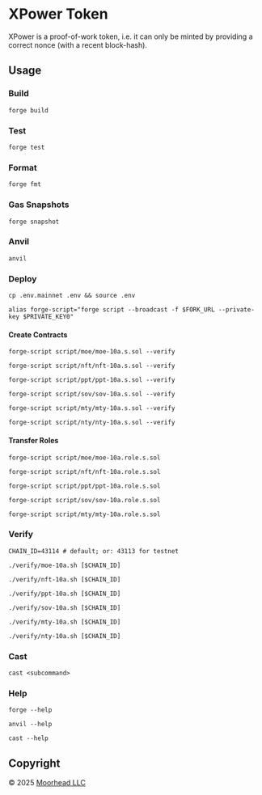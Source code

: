 # XPower Token

XPower is a proof-of-work token, i.e. it can only be minted by providing a
correct nonce (with a recent block-hash).

## Usage

### Build

```shell
forge build
```

### Test

```shell
forge test
```

### Format

```shell
forge fmt
```

### Gas Snapshots

```shell
forge snapshot
```

### Anvil

```shell
anvil
```

### Deploy

```shell
cp .env.mainnet .env && source .env
```

```shell
alias forge-script="forge script --broadcast -f $FORK_URL --private-key $PRIVATE_KEY0"
```

#### Create Contracts

```shell
forge-script script/moe/moe-10a.s.sol --verify
```

```shell
forge-script script/nft/nft-10a.s.sol --verify
```

```shell
forge-script script/ppt/ppt-10a.s.sol --verify
```

```shell
forge-script script/sov/sov-10a.s.sol --verify
```

```shell
forge-script script/mty/mty-10a.s.sol --verify
```

```shell
forge-script script/nty/nty-10a.s.sol --verify
```

#### Transfer Roles

```shell
forge-script script/moe/moe-10a.role.s.sol
```

```shell
forge-script script/nft/nft-10a.role.s.sol
```

```shell
forge-script script/ppt/ppt-10a.role.s.sol
```

```shell
forge-script script/sov/sov-10a.role.s.sol
```

```shell
forge-script script/mty/mty-10a.role.s.sol
```

### Verify

```shell
CHAIN_ID=43114 # default; or: 43113 for testnet
```

```shell
./verify/moe-10a.sh [$CHAIN_ID]
```

```shell
./verify/nft-10a.sh [$CHAIN_ID]
```

```shell
./verify/ppt-10a.sh [$CHAIN_ID]
```

```shell
./verify/sov-10a.sh [$CHAIN_ID]
```

```shell
./verify/mty-10a.sh [$CHAIN_ID]
```

```shell
./verify/nty-10a.sh [$CHAIN_ID]
```

### Cast

```shell
cast <subcommand>
```

### Help

```shell
forge --help
```

```shell
anvil --help
```

```shell
cast --help
```

## Copyright

© 2025 [Moorhead LLC](#)

